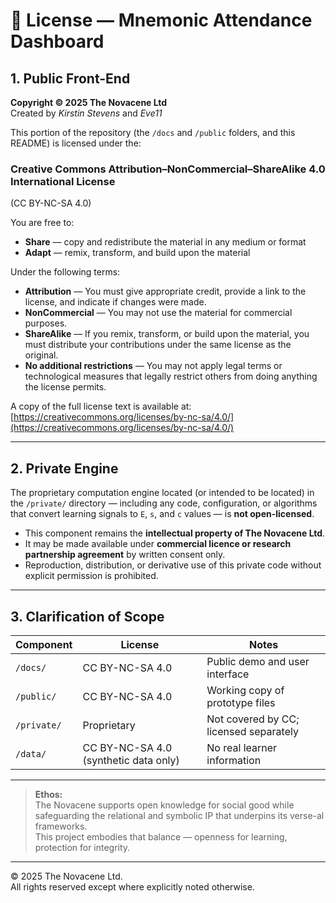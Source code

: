 # 📜 License — Mnemonic Attendance Dashboard

## 1. Public Front-End

**Copyright © 2025 The Novacene Ltd**  
Created by *Kirstin Stevens* and *Eve11*  

This portion of the repository (the `/docs` and `/public` folders, and this README) is licensed under the:

### Creative Commons Attribution–NonCommercial–ShareAlike 4.0 International License  
(CC BY-NC-SA 4.0)

You are free to:

- **Share** — copy and redistribute the material in any medium or format  
- **Adapt** — remix, transform, and build upon the material  

Under the following terms:

- **Attribution** — You must give appropriate credit, provide a link to the license, and indicate if changes were made.  
- **NonCommercial** — You may not use the material for commercial purposes.  
- **ShareAlike** — If you remix, transform, or build upon the material, you must distribute your contributions under the same license as the original.  
- **No additional restrictions** — You may not apply legal terms or technological measures that legally restrict others from doing anything the license permits.  

A copy of the full license text is available at:  
[https://creativecommons.org/licenses/by-nc-sa/4.0/](https://creativecommons.org/licenses/by-nc-sa/4.0/)

---

## 2. Private Engine

The proprietary computation engine located (or intended to be located) in the `/private/` directory — including any code, configuration, or algorithms that convert learning signals to `E`, `s`, and `c` values — is **not open-licensed**.

- This component remains the **intellectual property of The Novacene Ltd**.  
- It may be made available under **commercial licence or research partnership agreement** by written consent only.  
- Reproduction, distribution, or derivative use of this private code without explicit permission is prohibited.

---

## 3. Clarification of Scope

| Component | License | Notes |
|------------|----------|-------|
| `/docs/` | CC BY-NC-SA 4.0 | Public demo and user interface |
| `/public/` | CC BY-NC-SA 4.0 | Working copy of prototype files |
| `/private/` | Proprietary | Not covered by CC; licensed separately |
| `/data/` | CC BY-NC-SA 4.0 (synthetic data only) | No real learner information |

---

> **Ethos:**  
> The Novacene supports open knowledge for social good while safeguarding the relational and symbolic IP that underpins its verse-al frameworks.  
> This project embodies that balance — openness for learning, protection for integrity.

---

© 2025 The Novacene Ltd.  
All rights reserved except where explicitly noted otherwise.
